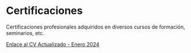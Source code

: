 # Certificaciones
Certificaciones profesionales adquiridos en diversos cursos de formación, seminarios, etc.


[Enlace al CV Actualizado - Enero 2024](CV-Matias-Sinare.pdf)
